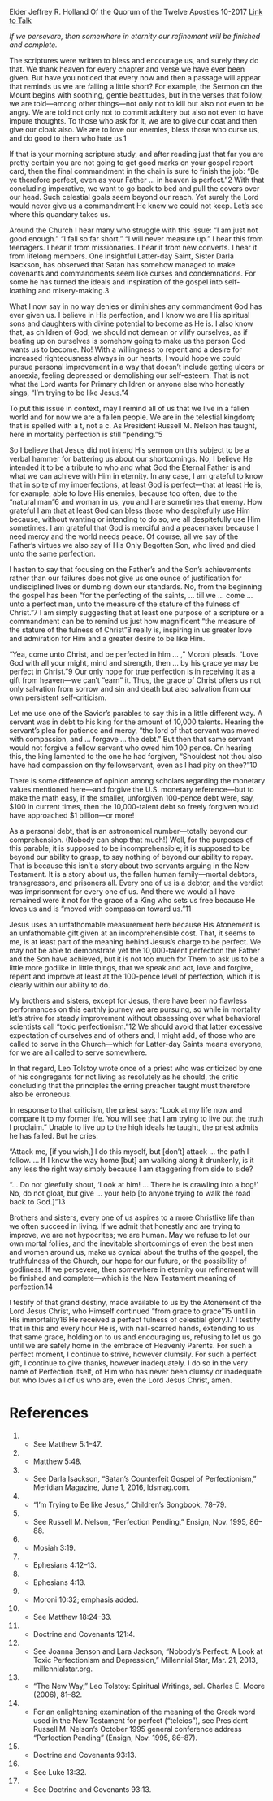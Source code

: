 Elder Jeffrey R. Holland
Of the Quorum of the Twelve Apostles
10-2017
[Link to Talk](https://www.churchofjesuschrist.org/study/general-conference/2017/10/be-ye-therefore-perfect-eventually?lang=eng)

_If we persevere, then somewhere in eternity our refinement will be finished and complete._

The scriptures were written to bless and encourage us, and surely they do that. We thank heaven for every chapter and verse we have ever been given. But have you noticed that every now and then a passage will appear that reminds us we are falling a little short? For example, the Sermon on the Mount begins with soothing, gentle beatitudes, but in the verses that follow, we are told—among other things—not only not to kill but also not even to be angry. We are told not only not to commit adultery but also not even to have impure thoughts. To those who ask for it, we are to give our coat and then give our cloak also. We are to love our enemies, bless those who curse us, and do good to them who hate us.1

If that is your morning scripture study, and after reading just that far you are pretty certain you are not going to get good marks on your gospel report card, then the final commandment in the chain is sure to finish the job: “Be ye therefore perfect, even as your Father … in heaven is perfect.”2 With that concluding imperative, we want to go back to bed and pull the covers over our head. Such celestial goals seem beyond our reach. Yet surely the Lord would never give us a commandment He knew we could not keep. Let’s see where this quandary takes us.

Around the Church I hear many who struggle with this issue: “I am just not good enough.” “I fall so far short.” “I will never measure up.” I hear this from teenagers. I hear it from missionaries. I hear it from new converts. I hear it from lifelong members. One insightful Latter-day Saint, Sister Darla Isackson, has observed that Satan has somehow managed to make covenants and commandments seem like curses and condemnations. For some he has turned the ideals and inspiration of the gospel into self-loathing and misery-making.3

What I now say in no way denies or diminishes any commandment God has ever given us. I believe in His perfection, and I know we are His spiritual sons and daughters with divine potential to become as He is. I also know that, as children of God, we should not demean or vilify ourselves, as if beating up on ourselves is somehow going to make us the person God wants us to become. No! With a willingness to repent and a desire for increased righteousness always in our hearts, I would hope we could pursue personal improvement in a way that doesn’t include getting ulcers or anorexia, feeling depressed or demolishing our self-esteem. That is not what the Lord wants for Primary children or anyone else who honestly sings, “I’m trying to be like Jesus.”4

To put this issue in context, may I remind all of us that we live in a fallen world and for now we are a fallen people. We are in the telestial kingdom; that is spelled with a t, not a c. As President Russell M. Nelson has taught, here in mortality perfection is still “pending.”5

So I believe that Jesus did not intend His sermon on this subject to be a verbal hammer for battering us about our shortcomings. No, I believe He intended it to be a tribute to who and what God the Eternal Father is and what we can achieve with Him in eternity. In any case, I am grateful to know that in spite of my imperfections, at least God is perfect—that at least He is, for example, able to love His enemies, because too often, due to the “natural man”6 and woman in us, you and I are sometimes that enemy. How grateful I am that at least God can bless those who despitefully use Him because, without wanting or intending to do so, we all despitefully use Him sometimes. I am grateful that God is merciful and a peacemaker because I need mercy and the world needs peace. Of course, all we say of the Father’s virtues we also say of His Only Begotten Son, who lived and died unto the same perfection.

I hasten to say that focusing on the Father’s and the Son’s achievements rather than our failures does not give us one ounce of justification for undisciplined lives or dumbing down our standards. No, from the beginning the gospel has been “for the perfecting of the saints, … till we … come … unto a perfect man, unto the measure of the stature of the fulness of Christ.”7 I am simply suggesting that at least one purpose of a scripture or a commandment can be to remind us just how magnificent “the measure of the stature of the fulness of Christ”8 really is, inspiring in us greater love and admiration for Him and a greater desire to be like Him.

“Yea, come unto Christ, and be perfected in him … ,” Moroni pleads. “Love God with all your might, mind and strength, then … by his grace ye may be perfect in Christ.”9 Our only hope for true perfection is in receiving it as a gift from heaven—we can’t “earn” it. Thus, the grace of Christ offers us not only salvation from sorrow and sin and death but also salvation from our own persistent self-criticism.

Let me use one of the Savior’s parables to say this in a little different way. A servant was in debt to his king for the amount of 10,000 talents. Hearing the servant’s plea for patience and mercy, “the lord of that servant was moved with compassion, and … forgave … the debt.” But then that same servant would not forgive a fellow servant who owed him 100 pence. On hearing this, the king lamented to the one he had forgiven, “Shouldest not thou also have had compassion on thy fellowservant, even as I had pity on thee?”10

There is some difference of opinion among scholars regarding the monetary values mentioned here—and forgive the U.S. monetary reference—but to make the math easy, if the smaller, unforgiven 100-pence debt were, say, $100 in current times, then the 10,000-talent debt so freely forgiven would have approached $1 billion—or more!

As a personal debt, that is an astronomical number—totally beyond our comprehension. (Nobody can shop that much!) Well, for the purposes of this parable, it is supposed to be incomprehensible; it is supposed to be beyond our ability to grasp, to say nothing of beyond our ability to repay. That is because this isn’t a story about two servants arguing in the New Testament. It is a story about us, the fallen human family—mortal debtors, transgressors, and prisoners all. Every one of us is a debtor, and the verdict was imprisonment for every one of us. And there we would all have remained were it not for the grace of a King who sets us free because He loves us and is “moved with compassion toward us.”11

Jesus uses an unfathomable measurement here because His Atonement is an unfathomable gift given at an incomprehensible cost. That, it seems to me, is at least part of the meaning behind Jesus’s charge to be perfect. We may not be able to demonstrate yet the 10,000-talent perfection the Father and the Son have achieved, but it is not too much for Them to ask us to be a little more godlike in little things, that we speak and act, love and forgive, repent and improve at least at the 100-pence level of perfection, which it is clearly within our ability to do.

My brothers and sisters, except for Jesus, there have been no flawless performances on this earthly journey we are pursuing, so while in mortality let’s strive for steady improvement without obsessing over what behavioral scientists call “toxic perfectionism.”12 We should avoid that latter excessive expectation of ourselves and of others and, I might add, of those who are called to serve in the Church—which for Latter-day Saints means everyone, for we are all called to serve somewhere.

In that regard, Leo Tolstoy wrote once of a priest who was criticized by one of his congregants for not living as resolutely as he should, the critic concluding that the principles the erring preacher taught must therefore also be erroneous.

In response to that criticism, the priest says: “Look at my life now and compare it to my former life. You will see that I am trying to live out the truth I proclaim.” Unable to live up to the high ideals he taught, the priest admits he has failed. But he cries:

“Attack me, [if you wish,] I do this myself, but [don’t] attack … the path I follow. … If I know the way home [but] am walking along it drunkenly, is it any less the right way simply because I am staggering from side to side?

“… Do not gleefully shout, ‘Look at him! … There he is crawling into a bog!’ No, do not gloat, but give … your help [to anyone trying to walk the road back to God.]”13

Brothers and sisters, every one of us aspires to a more Christlike life than we often succeed in living. If we admit that honestly and are trying to improve, we are not hypocrites; we are human. May we refuse to let our own mortal follies, and the inevitable shortcomings of even the best men and women around us, make us cynical about the truths of the gospel, the truthfulness of the Church, our hope for our future, or the possibility of godliness. If we persevere, then somewhere in eternity our refinement will be finished and complete—which is the New Testament meaning of perfection.14

I testify of that grand destiny, made available to us by the Atonement of the Lord Jesus Christ, who Himself continued “from grace to grace”15 until in His immortality16 He received a perfect fulness of celestial glory.17 I testify that in this and every hour He is, with nail-scarred hands, extending to us that same grace, holding on to us and encouraging us, refusing to let us go until we are safely home in the embrace of Heavenly Parents. For such a perfect moment, I continue to strive, however clumsily. For such a perfect gift, I continue to give thanks, however inadequately. I do so in the very name of Perfection itself, of Him who has never been clumsy or inadequate but who loves all of us who are, even the Lord Jesus Christ, amen.

# References
1. - See Matthew 5:1–47.
2. - Matthew 5:48.
3. - See Darla Isackson, “Satan’s Counterfeit Gospel of Perfectionism,” Meridian Magazine, June 1, 2016, ldsmag.com.
4. - “I’m Trying to Be like Jesus,” Children’s Songbook, 78–79.
5. - See Russell M. Nelson, “Perfection Pending,” Ensign, Nov. 1995, 86–88.
6. - Mosiah 3:19.
7. - Ephesians 4:12–13.
8. - Ephesians 4:13.
9. - Moroni 10:32; emphasis added.
10. - See Matthew 18:24–33.
11. - Doctrine and Covenants 121:4.
12. - See Joanna Benson and Lara Jackson, “Nobody’s Perfect: A Look at Toxic Perfectionism and Depression,” Millennial Star, Mar. 21, 2013, millennialstar.org.
13. - “The New Way,” Leo Tolstoy: Spiritual Writings, sel. Charles E. Moore (2006), 81–82.
14. - For an enlightening examination of the meaning of the Greek word used in the New Testament for perfect (“teleios”), see President Russell M. Nelson’s October 1995 general conference address “Perfection Pending” (Ensign, Nov. 1995, 86–87).
15. - Doctrine and Covenants 93:13.
16. - See Luke 13:32.
17. - See Doctrine and Covenants 93:13.